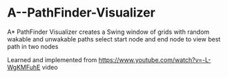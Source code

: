 # A--PathFinder-Visualizer
A* PathFinder Visualizer creates a Swing window of grids with random wakable and unwakable paths select start node and end node to view best path in two nodes

Learned and implemented from https://www.youtube.com/watch?v=-L-WgKMFuhE video
